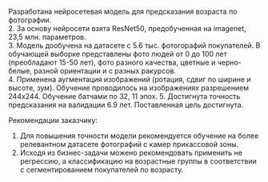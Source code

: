 Разработана нейросетевая модель для предсказания возраста по фотографии.  
2. За основу нейросети взята ResNet50, предобученная на imagenet, 23,5  млн. параметров.  
3. Модель дообучена на датасете с 5.6 тыс. фотогорафий покупателей. В обучающей выборке представлены фото людей от 0 до 100 лет (преобладают 15-50 лет), фото разного качества, цветные и черно-белые, разной ориентации и с разных ракурсов.  
4. Применена аугментация изображений (ротация, сдвиг по ширине и высоте, зум). Обучение проводилось на изображениях разрешением 244х244. Обучение батчами по 32, 11 эпох.
5. Достигнута точность предсказания на валидации 6.9 лет. Поставленная цель достигнута.  

Рекомендации заказчику:
1. Для повышения точности модели рекомендуется обучение на более релевантном датасете фотографий с камер прикассовой зоны.
2. Исходя из бизнес-задачи можено рекомендовать применить не регрессию, а классификацию на возрастные группы в соответствии с сегментированием покупателей по возрасту.
